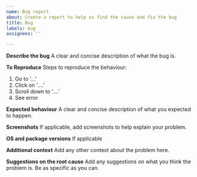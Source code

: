 ```yaml
---
name: Bug report
about: Create a report to help us find the cause and fix the bug
title: Bug
labels: bug
assignees: ''

---
```


**Describe the bug**
A clear and concise description of what the bug is.

**To Reproduce**
Steps to reproduce the behaviour:
1. Go to '...'
2. Click on '....'
3. Scroll down to '....'
4. See error

**Expected behaviour**
A clear and concise description of what you expected to happen.

**Screenshots**
If applicable, add screenshots to help explain your problem.

**OS and package versions**
If applicable

**Additional context**
Add any other context about the problem here.

**Suggestions on the root cause**
Add any suggestions on what you think the problem is. Be as specific as you can.
